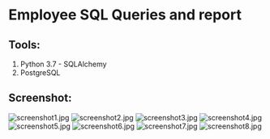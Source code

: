 # Employee SQL Queries and report



## **Tools:**

1. Python 3.7 - SQLAlchemy
2. PostgreSQL


## **Screenshot:**
![screenshot1.jpg](data/salaries.png)
![screenshot2.jpg](Screenshots/Screenshot2.JPG)
![screenshot3.jpg](Screenshots/Screenshot3.JPG)
![screenshot4.jpg](Screenshots/Screenshot4.JPG)
![screenshot5.jpg](Screenshots/Screenshot5.JPG)
![screenshot6.jpg](Screenshots/Screenshot6.JPG)
![screenshot7.jpg](Screenshots/Screenshot7.JPG)
![screenshot8.jpg](Screenshots/Screenshot8.JPG)
